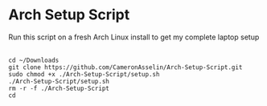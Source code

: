 # Arch Setup Script
Run this script on a fresh Arch Linux install to get my complete laptop setup<br>
<br>
```
cd ~/Downloads
git clone https://github.com/CameronAsselin/Arch-Setup-Script.git
sudo chmod +x ./Arch-Setup-Script/setup.sh
./Arch-Setup-Script/setup.sh
rm -r -f ./Arch-Setup-Script
cd
```

